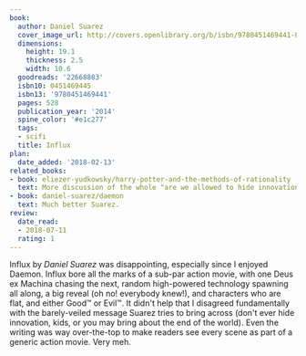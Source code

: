 ```yaml
---
book:
  author: Daniel Suarez
  cover_image_url: http://covers.openlibrary.org/b/isbn/9780451469441-L.jpg
  dimensions:
    height: 19.1
    thickness: 2.5
    width: 10.6
  goodreads: '22668803'
  isbn10: 0451469445
  isbn13: '9780451469441'
  pages: 528
  publication_year: '2014'
  spine_color: '#e1c277'
  tags:
  - scifi
  title: Influx
plan:
  date_added: '2018-02-13'
related_books:
- book: eliezer-yudkowsky/harry-potter-and-the-methods-of-rationality
  text: More discussion of the whole "are we allowed to hide innovation" question.
- book: daniel-suarez/daemon
  text: Much better Suarez.
review:
  date_read:
  - 2018-07-11
  rating: 1
---
```


Influx by *Daniel Suarez* was disappointing, especially since I enjoyed Daemon. Influx bore all the marks of a sub-par
action movie, with one Deus ex Machina chasing the next, random high-powered technology spawning all along, a big reveal
(oh no! everybody knew!), and characters who are flat, and either Good™ or Evil™. It didn't help that I disagreed
fundamentally with the barely-veiled message Suarez tries to bring across (don't ever hide innovation, kids, or you may
bring about the end of the world). Even the writing was way over-the-top to make readers see every scene as part of a
generic action movie. Very meh.
